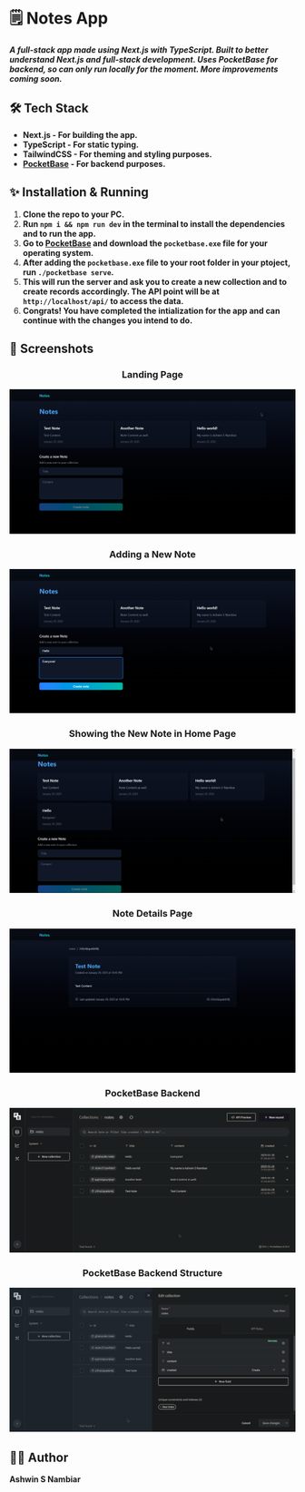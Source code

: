 # 🗒️ Notes App

***A full-stack app made using Next.js with TypeScript. Built to better understand Next.js and full-stack development. Uses PocketBase for backend, so can only run locally for the moment. More improvements coming soon.***

## 🛠️ Tech Stack

- **Next.js - For building the app.**
- **TypeScript - For static typing.**
- **TailwindCSS - For theming and styling purposes.**
- **[PocketBase](https://pocketbase.io/docs/) - For backend purposes.**

## ✨ Installation & Running

1. **Clone the repo to your PC.**
2. **Run `npm i && npm run dev` in the terminal to install the dependencies and to run the app.**
3. **Go to [PocketBase](https://pocketbase.io/docs/) and download the `pocketbase.exe` file for your operating system.**
4. **After adding the `pocketbase.exe` file to your root folder in your ptoject, run `./pocketbase serve`.**
5. **This will run the server and ask you to create a new collection and to create records accordingly. The API point will be at `http://localhost/api/` to access the data.**
6. **Congrats! You have completed the intialization for the app and can continue with the changes you intend to do.**

## 📸 Screenshots
<div align="center">
    <h3>Landing Page</h3>
    <img src="./public/screenshots/Landing-Page.png" alt="Landing Page" />
</div>
<div align="center">
    <h3>Adding a New Note</h3>
    <img src="./public/screenshots/Note-Adding.png" alt="Adding a new Note" />
</div>
<div align="center">
    <h3>Showing the New Note in Home Page</h3>
    <img src="./public/screenshots/New-Note-Added.png" alt="Showing the New Note in Home" />
</div>
<div align="center">
    <h3>Note Details Page</h3>
    <img src="./public/screenshots/Note-Detail.png" alt="Note Details Page" />
</div>
<div align="center">
    <h3>PocketBase Backend</h3>
    <img src="./public/screenshots/PocketBase.png" alt="PocketBase Backend" />
</div>
<div align="center">
    <h3>PocketBase Backend Structure</h3>
    <img src="./public/screenshots/Backend-Structure.png" alt="PocketBase Backend Structure" />
</div>

## 🧔‍♂️ Author
**Ashwin S Nambiar**
